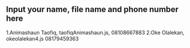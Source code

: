 ## Input your name, file name and phone number here
1.Animashaun Taofiq, taofiqAnimashaun.js, 08108667883
2.Oke Olalekan, okeolalekan4.js 08179459363

